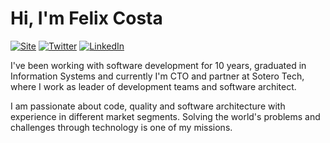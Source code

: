 # Hi, I'm Felix Costa 

[![Site](https://img.shields.io/static/v1?label=fxcosta.com&message=%20&color=blue&style=flat-square&logoColor=white)](https://fx3costa.com/)
[![Twitter](https://img.shields.io/static/v1?label=Twitter&message=%20&color=blue&logo=Twitter&style=flat-square&logoColor=white)](https://www.twitter.com/fxcosta)
[![LinkedIn](https://img.shields.io/static/v1?label=LinkedIn&message=%20&color=blue&logo=LinkedIn&style=flat-square&logoColor=white)](https://www.linkedin.com/in/fxcosta)

I've been working with software development for 10 years, graduated in Information Systems and currently I'm CTO and partner at Sotero Tech, where I work as leader of development teams and software architect.

I am passionate about code, quality and software architecture with experience in different market segments.
Solving the world's problems and challenges through technology is one of my missions.

<!-- [![GitHub Streak](https://streak-stats.demolab.com?user=fxcosta)](https://git.io/streak-stats) -->

<!--
**fxcosta/fxcosta** is a ✨ _special_ ✨ repository because its `README.md` (this file) appears on your GitHub profile.

Here are some ideas to get you started:

- 🔭 I’m currently working on ...
- 🌱 I’m currently learning ...
- 👯 I’m looking to collaborate on ...
- 🤔 I’m looking for help with ...
- 💬 Ask me about ...
- 📫 How to reach me: ...
- 😄 Pronouns: ...
- ⚡ Fun fact: ...
-->
